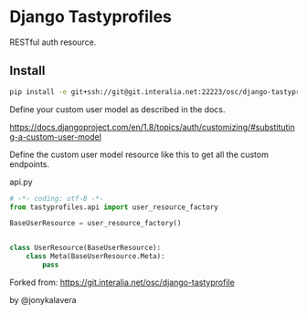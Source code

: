 Django Tastyprofiles
====================

RESTful auth resource.

## Install

```bash
pip install -e git+ssh://git@git.interalia.net:22223/osc/django-tastyprofiles.git#egg=django-tastyprofiles
```

Define your custom user model as described in the docs.

https://docs.djangoproject.com/en/1.8/topics/auth/customizing/#substituting-a-custom-user-model

Define the custom user model resource like this to get all the custom endpoints.

api.py

```python
# -*- coding: utf-8 -*-
from tastyprofiles.api import user_resource_factory

BaseUserResource = user_resource_factory()


class UserResource(BaseUserResource):
    class Meta(BaseUserResource.Meta):
        pass
```
Forked from: https://git.interalia.net/osc/django-tastyprofile

by @jonykalavera
